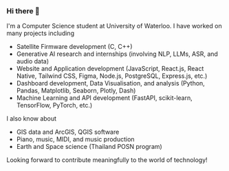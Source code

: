 ### Hi there 👋

I'm a Computer Science student at University of Waterloo. I have worked on many projects including
  - Satellite Firmware development (C, C++)
  - Generative AI research and internships (involving NLP, LLMs, ASR, and audio data)
  - Website and Application development (JavaScript, React.js, React Native, Tailwind CSS, Figma, Node.js, PostgreSQL, Express.js, etc.)
  - Dashboard development, Data Visualisation, and analysis (Python, Pandas, Matplotlib, Seaborn, Plotly, Dash)
  - Machine Learning and API development (FastAPI, scikit-learn, TensorFlow, PyTorch, etc.)

I also know about
  - GIS data and ArcGIS, QGIS software
  - Piano, music, MIDI, and music production
  - Earth and Space science (Thailand POSN program)

Looking forward to contribute meaningfully to the world of technology!

<!--
**purekikan/purekikan** is a ✨ _special_ ✨ repository because its `README.md` (this file) appears on your GitHub profile.

Here are some ideas to get you started:

- 🔭 I’m currently working on ...
- 🌱 I’m currently learning ...
- 👯 I’m looking to collaborate on ...
- 🤔 I’m looking for help with ...
- 💬 Ask me about ...
- 📫 How to reach me: ...
- 😄 Pronouns: ...
- ⚡ Fun fact: ...
-->
